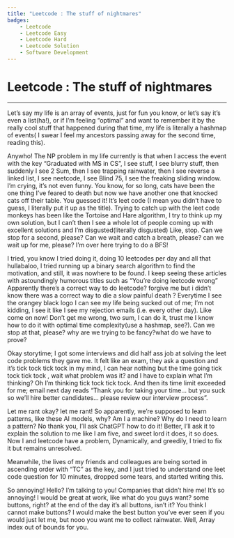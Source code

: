 ```yaml
---
title: "Leetcode : The stuff of nightmares"
badges:
    - Leetcode
    - Leetcode Easy
    - Leetcode Hard
    - Leetcode Solution
    - Software Development
---
```


# Leetcode : The stuff of nightmares

<hr>
Let’s say my life is an array of events, just for fun you know, or let’s say it’s even a list(ha!), or if I’m feeling “optimal” and want to remember it by the really cool stuff that happened during that time, my life is literally a hashmap of events( I swear I feel my ancestors passing away for the second time, reading this).

Anywho! The NP problem in my life currently is that when I access the event with the key “Graduated with MS in CS”, I see stuff, I see blurry stuff, then suddenly I see 2 Sum, then I see trapping rainwater, then I see reverse a linked list, I see neetcode, I see Blind 75, I see the freaking sliding window. I’m crying, it’s not even funny. You know, for so long, cats have been the one thing I’ve feared to death but now we have another one that knocked cats off their table. You guessed it! It’s leet code (I mean you didn’t have to guess, I literally put it up as the title). Trying to catch up with the leet code monkeys has been like the Tortoise and Hare algorithm, I try to think up my own solution, but I can’t then I see a whole lot of people coming up with excellent solutions and I’m disgusted(literally disgusted) Like, stop. Can we stop for a second, please? Can we wait and catch a breath, please? can we wait up for me, please? I’m over here trying to do a BFS!

I tried, you know I tried doing it, doing 10 leetcodes per day and all that hullabaloo, I tried running up a binary search algorithm to find the motivation, and still, it was nowhere to be found. I keep seeing these articles with astoundingly humorous titles such as “You’re doing leetcode wrong” Apparently there’s a correct way to do leetcode? forgive me but i didn’t know there was a correct way to die a slow painful death ? Everytime I see the orangey black logo I can see my life being sucked out of me; I’m not kidding, I see it like I see my rejection emails (i.e. every other day). Like come on now! Don’t get me wrong, two sum, I can do it, trust me I know how to do it with optimal time complexity(use a hashmap, see?). Can we stop at that, please? why are we trying to be fancy?what do we have to prove?

Okay storytime; I got some interviews and did half ass job at solving the leet code problems they gave me. It felt like an exam, they ask a question and it’s tick tock tick tock in my mind, I can hear nothing but the time going tick tock tick tock , wait what problem was it? and I have to explain what I’m thinking? Oh I’m thinking tick tock tick tock. And then its time limit exceeded for me; email next day reads “Thank you for taking your time… but you suck so we’ll hire better candidates… please review our interview process”.

Let me rant okay? let me rant! So apparently, we’re supposed to learn patterns, like these AI models, why? Am I a machine? Why do I need to learn a pattern? No thank you, I’ll ask ChatGPT how to do it! Better, I’ll ask it to explain the solution to me like I am five, and sweet lord it does, it so does. Now I and leetcode have a problem, Dynamically, and greedily, I tried to fix it but remains unresolved.

Meanwhile, the lives of my friends and colleagues are being sorted in ascending order with “TC” as the key, and I just tried to understand one leet code question for 10 minutes, dropped some tears, and started writing this.

So annoying! Hello? I’m talking to you! Companies that didn’t hire me! It’s so annoying! I would be great at work, like what do you guys want? some buttons, right? at the end of the day it’s all buttons, isn’t it? You think I cannot make buttons? I would make the best button you’ve ever seen if you would just let me, but nooo you want me to collect rainwater. Well, Array index out of bounds for you.
